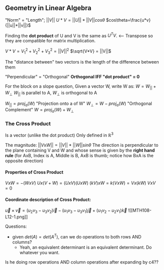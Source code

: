 ## Geometry in Linear Algebra
"Norm" = "Length"; $||V||$
$U*V=||U||*||V||cos\theta$
$cos\theta=\frac{u*v}{||u||*||v||}$

Finding the **dot product** of U and V is the same as $U^TV$. <-- Transpose so they are compatible for matrix multiplication.

$V*V = V_1^2 + V_2^2 + V_3^2 = ||V||^2$ 
$\sqrt{V*V} = ||V||$


The "distance between" two vectors is the length of the difference between them

"Perpendicular" = "Orthogonal"
**Orthogonal IFF "dot product" = 0**

For the block on a slope question,
Given a vector W, write W as:
$W=W_{||} + W_{\bot}$
$W_{||}$ is parallel to A,
$W_\bot$ is orthogonal to A

$W_{||}=proj_a(W)$ "Projection onto a of W"
$W_\bot=W-proj_a(W)$ "Orthogonal Complement"
$W=proj_a(W)+W_\bot$

### The Cross Product
Is a vector (unlike the dot product)
Only defined in $\mathbb{R}^3$

The magnitude:
$||V$x$W|| = ||V||*||W||sin\theta$
The direction is perpendicular to the plane containing V and W and whose sense is given by the **right hand rule** (for AxB, Index is A, Middle is B, AxB is thumb; notice how BxA is the opposite direction)


#### Properties of Cross Product
$VxW = -(WxV)$ 
$Ux(V+W)=(UxV)(UxW)$ 
$(kV)xW = k(VxW) = Vx(kW)$ 
$VxV=0$ 



#### Coordinate description of Cross Product:
$\vec u \times \vec v = (u_2v_3 - u_3v_2)\vec i - (u_1v_3-u_3v_1)\vec j + (u_1v_2-u_2v_1)\vec k$
![[MTH108-L12-1.png]]


Questions:
- given $det(A)=det(A^T)$, can we do operations to both rows AND columns? 
	- Yeah, an equivalent determinant is an equivalent determinant. Do whatever you want.

Is he doing row operations AND column operations after expanding by c4??